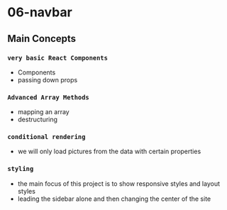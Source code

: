 # 06-navbar

## Main Concepts

### `very basic React Components`

- Components
- passing down props

### `Advanced Array Methods`

- mapping an array
- destructuring

### `conditional rendering`

- we will only load pictures from the data with certain properties

### `styling`

- the main focus of this project is to show responsive styles and layout styles
- leading the sidebar alone and then changing the center of the site
